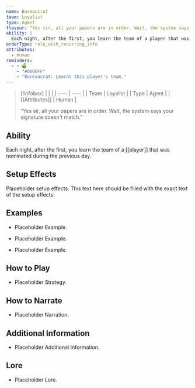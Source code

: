 ```yaml
---
name: Bureaucrat
team: Loyalist
type: Agent
flavour: “Yes sir, all your papers are in order. Wait, the system says your signature doesn't match.”
ability: |
  Each night, after the first, you learn the team of a player that was nominated during the previous day.
orderType: role_with_recurring_info
attributes:
  - Human
reminders:
  - - 🗳️
    - "#0000FF"
    - "Bureaucrat: Learnt this player's team."
---
```

> [!infobox]
> |  |  |
> | ---- | ---- |
> | Team | Loyalist |
> | Type | Agent |
> | [[Attributes]] | Human |
> 
>  “Yes sir, all your papers are in order. Wait, the system says your signature doesn't match.”

## Ability
Each night, after the first, you learn the team of a [[player]] that was nominated during the previous day.

## Setup Effects
Placeholder setup effects. This text here should be filled with the exact text of the setup effects.

## Examples
- Placeholder Example.

- Placeholder Example.

- Placeholder Example.

## How to Play
- Placeholder Strategy.

## How to Narrate
- Placeholder Narration.

## Additional Information
- Placeholder Additional Information.

## Lore
- Placeholder Lore.